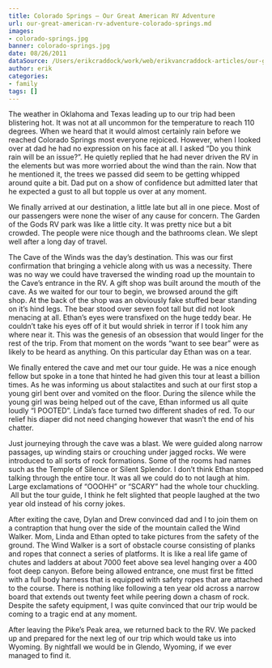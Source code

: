 ```yaml
---
title: Colorado Springs – Our Great American RV Adventure
url: our-great-american-rv-adventure-colorado-springs.md
images:
- colorado-springs.jpg
banner: colorado-springs.jpg
date: 08/26/2011
dataSource: /Users/erikcraddock/work/web/erikvancraddock-articles/our-great-american-rv-adventure-colorado-springs/our-great-american-rv-adventure-colorado-springs.md
author: erik
categories:
- family
tags: []
---
```

  
The weather in Oklahoma and Texas leading up to our trip had been blistering hot. It was not at all uncommon for the temperature to reach 110 degrees. When we heard that it would almost certainly rain before we reached Colorado Springs most everyone rejoiced. However, when I looked over at dad he had no expression on his face at all. I asked &#8220;Do you think rain will be an issue?&#8221;. He quietly replied that he had never driven the RV in the elements but was more worried about the wind than the rain. Now that he mentioned it, the trees we passed did seem to be getting whipped around quite a bit. Dad put on a show of confidence but admitted later that he expected a gust to all but topple us over at any moment.

We finally arrived at our destination, a little late but all in one piece. Most of our passengers were none the wiser of any cause for concern. The Garden of the Gods RV park was like a little city. It was pretty nice but a bit crowded. The people were nice though and the bathrooms clean. We slept well after a long day of travel.

The Cave of the Winds was the day&#8217;s destination. This was our first confirmation that bringing a vehicle along with us was a necessity. There was no way we could have traversed the winding road up the mountain to the Cave&#8217;s entrance in the RV. A gift shop was built around the mouth of the cave. As we waited for our tour to begin, we browsed around the gift shop. At the back of the shop was an obviously fake stuffed bear standing on it&#8217;s hind legs. The bear stood over seven foot tall but did not look menacing at all. Ethan&#8217;s eyes were transfixed on the huge teddy bear. He couldn&#8217;t take his eyes off of it but would shriek in terror if I took him any where near it. This was the genesis of an obsession that would linger for the rest of the trip. From that moment on the words &#8220;want to see bear&#8221; were as likely to be heard as anything. On this particular day Ethan was on a tear.

We finally entered the cave and met our tour guide. He was a nice enough fellow but spoke in a tone that hinted he had given this tour at least a billion times. As he was informing us about stalactites and such at our first stop a young girl bent over and vomited on the floor. During the silence while the young girl was being helped out of the cave, Ethan informed us all quite loudly &#8220;I POOTED&#8221;. Linda&#8217;s face turned two different shades of red. To our relief his diaper did not need changing however that wasn&#8217;t the end of his chatter.

Just journeying through the cave was a blast. We were guided along narrow passages, up winding stairs or crouching under jagged rocks. We were introduced to all sorts of rock formations. Some of the rooms had names such as the Temple of Silence or Silent Splendor. I don&#8217;t think Ethan stopped talking through the entire tour. It was all we could do to not laugh at him. Large exclamations of &#8220;OOOHH&#8221; or &#8220;SCARY&#8221; had the whole tour chuckling.  All but the tour guide, I think he felt slighted that people laughed at the two year old instead of his corny jokes.

After exiting the cave, Dylan and Drew convinced dad and I to join them on a contraption that hung over the side of the mountain called the Wind Walker. Mom, Linda and Ethan opted to take pictures from the safety of the ground. The Wind Walker is a sort of obstacle course consisting of planks and ropes that connect a series of platforms. It is like a real life game of chutes and ladders at about 7000 feet above sea level hanging over a 400 foot deep canyon. Before being allowed entrance, one must first be fitted with a full body harness that is equipped with safety ropes that are attached to the course. There is nothing like following a ten year old across a narrow board that extends out twenty feet while peering down a chasm of rock. Despite the safety equipment, I was quite convinced that our trip would be coming to a tragic end at any moment.

After leaving the Pike&#8217;s Peak area, we returned back to the RV. We packed up and prepared for the next leg of our trip which would take us into Wyoming. By nightfall we would be in Glendo, Wyoming, if we ever managed to find it.